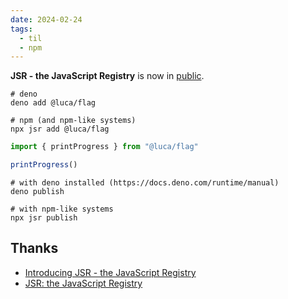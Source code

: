 ```yaml
---
date: 2024-02-24
tags:
  - til
  - npm
---
```


**JSR - the JavaScript Registry** is now in [public](https://jsr.io/).

```shell
# deno
deno add @luca/flag

# npm (and npm-like systems)
npx jsr add @luca/flag
```

```ts
import { printProgress } from "@luca/flag"

printProgress()
```

```shell
# with deno installed (https://docs.deno.com/runtime/manual)
deno publish

# with npm-like systems
npx jsr publish
```

## Thanks

- [Introducing JSR - the JavaScript Registry](https://deno.com/blog/jsr_open_beta#long-version)
- [JSR: the JavaScript Registry](https://jsr.io/)
